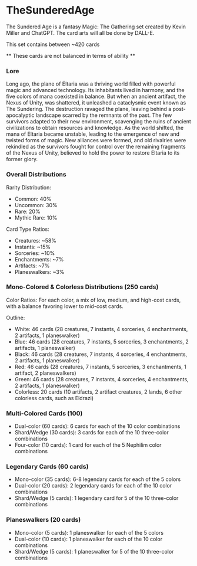 # TheSunderedAge

The Sundered Age is a fantasy Magic: The Gathering set created by Kevin Miller and ChatGPT.
The card arts will all be done by DALL-E.

This set contains between ~420 cards 

** These cards are not balanced in terms of ability **

### Lore
Long ago, the plane of Eltaria was a thriving world filled with powerful magic and advanced technology. Its inhabitants lived in harmony, and the five colors of mana coexisted in balance. But when an ancient artifact, the Nexus of Unity, was shattered, it unleashed a cataclysmic event known as The Sundering. The destruction ravaged the plane, leaving behind a post-apocalyptic landscape scarred by the remnants of the past. The few survivors adapted to their new environment, scavenging the ruins of ancient civilizations to obtain resources and knowledge. As the world shifted, the mana of Eltaria became unstable, leading to the emergence of new and twisted forms of magic. New alliances were formed, and old rivalries were rekindled as the survivors fought for control over the remaining fragments of the Nexus of Unity, believed to hold the power to restore Eltaria to its former glory.

### Overall Distributions
Rarity Distribution:
- Common: 40%
- Uncommon: 30%
- Rare: 20%
- Mythic Rare: 10%

Card Type Ratios:
- Creatures: ~58%
- Instants: ~15%
- Sorceries: ~10%
- Enchantments: ~7%
- Artifacts: ~7%
- Planeswalkers: ~3%
### Mono-Colored & Colorless Distributions (250 cards)

Color Ratios: For each color, a mix of low, medium, and high-cost cards, with a balance favoring lower to mid-cost cards.

Outline:
- White: 46 cards (28 creatures, 7 instants, 4 sorceries, 4 enchantments, 2 artifacts, 1 planeswalker)
- Blue: 46 cards (28 creatures, 7 instants, 5 sorceries, 3 enchantments, 2 artifacts, 1 planeswalker)
- Black: 46 cards (28 creatures, 7 instants, 4 sorceries, 4 enchantments, 2 artifacts, 1 planeswalker)
- Red: 46 cards (28 creatures, 7 instants, 5 sorceries, 3 enchantments, 1 artifact, 2 planeswalkers)
- Green: 46 cards (28 creatures, 7 instants, 4 sorceries, 4 enchantments, 2 artifacts, 1 planeswalker)
- Colorless: 20 cards (10 artifacts, 2 artifact creatures, 2 lands, 6 other colorless cards, such as Eldrazi)


### Multi-Colored Cards (100)
- Dual-color (60 cards): 6 cards for each of the 10 color combinations
- Shard/Wedge (30 cards): 3 cards for each of the 10 three-color combinations
- Four-color (10 cards): 1 card for each of the 5 Nephilim color combinations

### Legendary Cards (60 cards)
- Mono-color (35 cards): 6-8 legendary cards for each of the 5 colors
- Dual-color (20 cards): 2 legendary cards for each of the 10 color combinations
- Shard/Wedge (5 cards): 1 legendary card for 5 of the 10 three-color combinations

### Planeswalkers (20 cards)
- Mono-color (5 cards): 1 planeswalker for each of the 5 colors
- Dual-color (10 cards): 1 planeswalker for each of the 10 color combinations
- Shard/Wedge (5 cards): 1 planeswalker for 5 of the 10 three-color combinations
